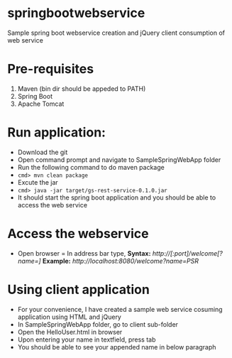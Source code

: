 # springbootwebservice
Sample spring boot webservice creation and jQuery client consumption of web service

# Pre-requisites

1. Maven (bin dir should be appeded to PATH)
2. Spring Boot
3. Apache Tomcat

# Run application:

- Download the git
- Open command prompt and navigate to SampleSpringWebApp folder
- Run the following command to do maven package
- ``` cmd> mvn clean package ```
- Excute the jar
- ``` cmd> java -jar target/gs-rest-service-0.1.0.jar ```
- It should start the spring boot application and you should be able to access the web service

# Access the webservice

- Open browser
= In address bar type, 
**Syntax:** *http://<yourserveraddress>[:port]/welcome[?name=<your name>]*
**Example:** *http://localhost:8080/welcome?name=PSR*

# Using client application

- For your convenience, I have created a sample web service cosuming application using HTML and jQuery
- In SampleSpringWebApp folder, go to client sub-folder
- Open the HelloUser.html in browser
- Upon entering your name in textfield, press tab
- You should be able to see your appended name in below paragraph
